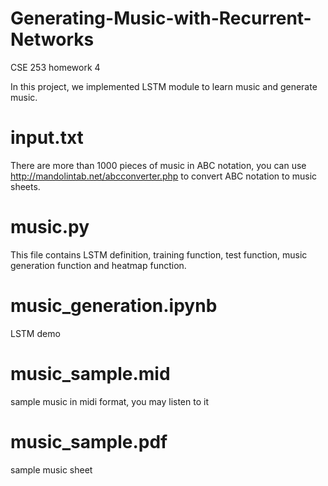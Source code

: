 # Generating-Music-with-Recurrent-Networks
CSE 253 homework 4


In this project, we implemented LSTM module to learn music and generate music.


# input.txt

There are more than 1000 pieces of music in ABC notation, you can use http://mandolintab.net/abcconverter.php to convert ABC notation
to music sheets.

# music.py

This file contains LSTM definition, training function, test function, music generation function and heatmap function.

# music_generation.ipynb

LSTM demo

# music_sample.mid

sample music in midi format, you may listen to it

# music_sample.pdf

sample music sheet

